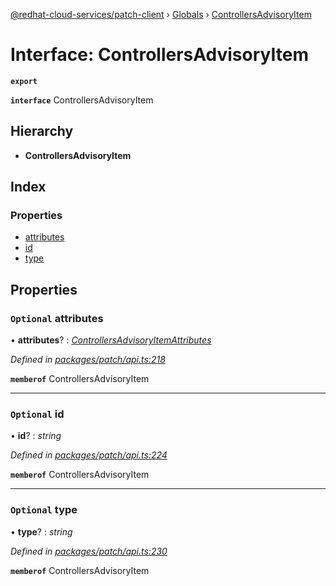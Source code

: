 [@redhat-cloud-services/patch-client](../README.md) › [Globals](../globals.md) › [ControllersAdvisoryItem](controllersadvisoryitem.md)

# Interface: ControllersAdvisoryItem

**`export`** 

**`interface`** ControllersAdvisoryItem

## Hierarchy

* **ControllersAdvisoryItem**

## Index

### Properties

* [attributes](controllersadvisoryitem.md#optional-attributes)
* [id](controllersadvisoryitem.md#optional-id)
* [type](controllersadvisoryitem.md#optional-type)

## Properties

### `Optional` attributes

• **attributes**? : *[ControllersAdvisoryItemAttributes](controllersadvisoryitemattributes.md)*

*Defined in [packages/patch/api.ts:218](https://github.com/RedHatInsights/javascript-clients/blob/efdc955/packages/patch/api.ts#L218)*

**`memberof`** ControllersAdvisoryItem

___

### `Optional` id

• **id**? : *string*

*Defined in [packages/patch/api.ts:224](https://github.com/RedHatInsights/javascript-clients/blob/efdc955/packages/patch/api.ts#L224)*

**`memberof`** ControllersAdvisoryItem

___

### `Optional` type

• **type**? : *string*

*Defined in [packages/patch/api.ts:230](https://github.com/RedHatInsights/javascript-clients/blob/efdc955/packages/patch/api.ts#L230)*

**`memberof`** ControllersAdvisoryItem
